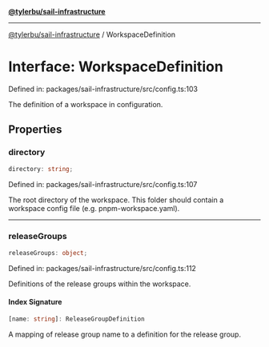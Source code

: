 [**@tylerbu/sail-infrastructure**](../README.md)

***

[@tylerbu/sail-infrastructure](../README.md) / WorkspaceDefinition

# Interface: WorkspaceDefinition

Defined in: packages/sail-infrastructure/src/config.ts:103

The definition of a workspace in configuration.

## Properties

### directory

```ts
directory: string;
```

Defined in: packages/sail-infrastructure/src/config.ts:107

The root directory of the workspace. This folder should contain a workspace config file (e.g. pnpm-workspace.yaml).

***

### releaseGroups

```ts
releaseGroups: object;
```

Defined in: packages/sail-infrastructure/src/config.ts:112

Definitions of the release groups within the workspace.

#### Index Signature

```ts
[name: string]: ReleaseGroupDefinition
```

A mapping of release group name to a definition for the release group.
